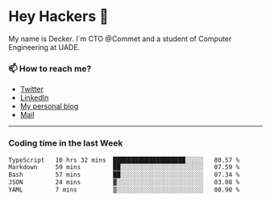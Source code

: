 # Hey Hackers 👋

My name is Decker. I`m CTO @Commet and a student of Computer Engineering at UADE.

### 📫 How to reach me?
- [Twitter](https://x.com/0xDecker) 
- [LinkedIn](https://www.linkedin.com/in/decker-urbano/) 
- [My personal blog](http://decker.sh) 
- [Mail](mailto:me@decker.sh)

---

### Coding time in the last Week

<!--START_SECTION:waka-->

```txt
TypeScript   10 hrs 32 mins  ████████████████████░░░░░   80.57 %
Markdown     59 mins         ██░░░░░░░░░░░░░░░░░░░░░░░   07.59 %
Bash         57 mins         ██░░░░░░░░░░░░░░░░░░░░░░░   07.34 %
JSON         24 mins         ▓░░░░░░░░░░░░░░░░░░░░░░░░   03.08 %
YAML         7 mins          ▒░░░░░░░░░░░░░░░░░░░░░░░░   00.90 %
```

<!--END_SECTION:waka-->
